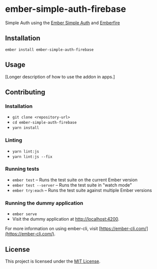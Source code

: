 ember-simple-auth-firebase
==============================================================================

Simple Auth using the [Ember Simple Auth](https://github.com/simplabs/ember-simple-auth) and [Emberfire](https://github.com/firebase/emberfire)

Installation
------------------------------------------------------------------------------

```
ember install ember-simple-auth-firebase
```


Usage
------------------------------------------------------------------------------

[Longer description of how to use the addon in apps.]


Contributing
------------------------------------------------------------------------------

### Installation

* `git clone <repository-url>`
* `cd ember-simple-auth-firebase`
* `yarn install`

### Linting

* `yarn lint:js`
* `yarn lint:js --fix`

### Running tests

* `ember test` – Runs the test suite on the current Ember version
* `ember test --server` – Runs the test suite in "watch mode"
* `ember try:each` – Runs the test suite against multiple Ember versions

### Running the dummy application

* `ember serve`
* Visit the dummy application at [http://localhost:4200](http://localhost:4200).

For more information on using ember-cli, visit [https://ember-cli.com/](https://ember-cli.com/).

License
------------------------------------------------------------------------------

This project is licensed under the [MIT License](LICENSE.md).
